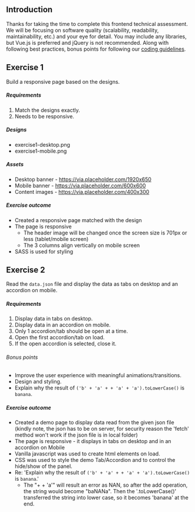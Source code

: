 Introduction
---
Thanks for taking the time to complete this frontend technical assessment. We will be focusing on software quality (scalability, readability, maintainability, etc.) and your eye for detail. You may include any libraries, but Vue.js is preferred and jQuery is not recommended. Along with following best practices, bonus points for following our [coding guidelines](https://github.com/mindarc/frontend-assessment/wiki/Coding-guidelines). 

Exercise 1
---
Build a responsive page based on the designs.

##### Requirements
1. Match the designs exactly.
2. Needs to be responsive.

##### Designs
* exercise1-desktop.png
* exercise1-mobile.png

##### Assets
* Desktop banner - https://via.placeholder.com/1920x650
* Mobile banner - https://via.placeholder.com/600x600
* Content images - https://via.placeholder.com/400x300

##### Exercise outcome
* Created a responsive page matched with the design
* The page is responsive
  - The header image will be changed once the screen size is 701px or less (tablet/mobile screen)
  - The 3 columns align vertically on mobile screen
* SASS is used for styling

Exercise 2
---
Read the `data.json` file and display the data as tabs on desktop and an accordion on mobile.

##### Requirements
1. Display data in tabs on desktop.
2. Display data in an accordion on mobile.
3. Only 1 accordion/tab should be open at a time.
4. Open the first accordion/tab on load.
5. If the open accordion is selected, close it.

###### Bonus points
* Improve the user experience with meaningful animations/transitions.
* Design and styling.
* Explain why the result of `('b' + 'a' + + 'a' + 'a').toLowerCase()` is `banana`.

##### Exercise outcome
* Created a demo page to display data read from the given json file (kindly note, the json has to be on server, for security reason the 'fetch' method won't work if the json file is in local folder)
* The page is responsive - it displays in tabs on desktop and in an accordion on Mobile
* Vanilla javascript was used to create html elements on load.
* CSS was used to style the demo Tab/Accordion and to control the hide/show of the panel.
* Re: 'Explain why the result of `('b' + 'a' + + 'a' + 'a').toLowerCase()` is `banana`.'
  - The "+ + 'a'" will result an error as NAN, so after the add operation, the string would become "baNANa". Then the '.toLowerCase()' transferred the string into lower case, so it becomes 'banana' at the end.
